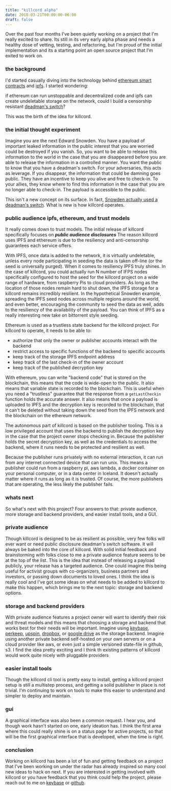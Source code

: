 ```yaml
---
title: "killcord alpha"
date: 2018-03-21T00:00:00-06:00
draft: false
---
```


Over the past four months I've been quietly working on a project that I'm really excited to share. Its still in its very early alpha phase and needs a healthy dose of vetting, testing, and refactoring, but I'm proud of the initial implementation and its a starting point an open source project that I'm exited to work on. 

### the background

I'd started casually diving into the technology behind [ethereum smart contracts](https://solidity.readthedocs.io/en/develop/introduction-to-smart-contracts.html) and [ipfs](https://ipfs.io/). I started wondering: 

if ethereum can run unstoppable and decentralized code and ipfs can create undeletable storage on the network, could I build a censorship resistant [deadman's switch](https://en.wikipedia.org/wiki/Dead_man%27s_switch)?

This was the birth of the idea for killcord.

### the initial thought experiment

Imagine you are the next Edward Snowden. You have a payload of important leaked information in the public interest that you are worried could be destroyed if you vanish. So, you want to be able to release this information to the world in the case that you are disappeared before you are able to release the information in a controlled manner. You want the public to know that you have a deadman's switch. For your adversaries, this acts as leverage. If you disappear, the information that could be damning goes public. They have an incentive to keep you alive and free to check-in. To your allies, they know where to find this information in the case that you are no longer able to check-in. The payload is accessible to the public.

This isn't a new concept on its surface. In fact, [Snowden actually used a deadman's switch](https://www.wired.com/2013/07/snowden-dead-mans-switch/). What is new is how killcord operates.

### public audience ipfs, ethereum, and trust models

It really comes down to trust models. The initial release of killcord specifically focuses on ***public audience disclosures*** The reason killcord uses IPFS and ethereum is due to the resiliency and anti-censorship guarantees each service offers. 

With IPFS, once data is added to the network, it is virtually undeletable, unless every node participating in seeding the data is taken off-line (or the seed is universally purged). When it comes to resiliency IPFS truly shines. In the case of killcord, you could actually run N number of IFPS nodes specifically configured to host the seed for the killcord project on a wide range of hardware, from raspberry Pis to cloud providers. As long as the location of those nodes remain hard to shut down, the IPFS storage for a killcord remains incredibly resilient. In the hypothetical Snowden example, spreading the IPFS seed nodes across multiple regions around the world, and even better, encouraging the community to seed the data as well, adds to the resiliency of the availability of the payload. You can think of IPFS as a really interesting new take on bittorrent style seeding.

Ethereum is used as a trustless state backend for the killcord project. For killcord to operate, it needs to be able to:

- authorize that only the owner or publisher accounts interact with the backend
- restrict access to specific functions of the backend to specific accounts
- keep track of the storage IPFS endpoint address
- keep track of the last check-in of the owner account
- keep track of the published decryption key

With ethereum, you can write "backend code" that is stored on the blockchain, this means that the code is wide-open to the public. It also means that variable state is recorded to the blockchain. This is useful when you need a "trustless" guarantee that the response from a `getLastCheckin` function holds the accurate answer. It also means that once a payload is uploaded to IPFS and the decryption key is recorded to the blockchain, that it can't be deleted without taking down the seed from the IPFS network and the blockchain on the ethereum network.

The autonomous part of killcord is based on the publisher tooling. This is a low privileged account that uses the backend to publish the decryption key in the case that the project owner stops checking in. Because the publisher holds the secret decryption key, as well as the credentials to access the backend, where it runs needs to be protected and resilient as well. 

Because the publisher runs privately with no external interaction, it can run from any internet connected device that can run unix. This means a publisher could run from a raspberry pi, aws lambda, a docker container on your personal computer, or in a data center in Iceland. It doesn't actually matter where it runs as long as it is trusted. Of course, the more publishers that are operating, the less likely the publisher fails. 

### whats next

So what's next with this project? Four answers to that: private audience, more storage and backend providers, and easier install tools, and a GUI.

### private audience

Though killcord is designed to be as resilient as possible, very few folks will ever want or need public disclosure deadman's switch software. It will always be baked into the core of killcord. With solid initial feedback and brainstorming with folks close to me a private audience feature seems to be at the top of the list. This is the idea that instead of releasing a payload publicly, your release has a targeted audience. One could imagine this being useful for activist groups with co-organizers, business partners and investors, or passing down documents to loved ones. I think the idea is really cool and I've got some ideas on what needs to be added to killcord to make this happen, which brings me to the next topic: storage and backend options.

### storage and backend providers

With private audience features a project owner will want to identify their risk and threat models and this means that choosing a storage and backend that works best for their needs will be important. Imagine using [keybase](https://keybase.io/), [perkeep](https://perkeep.org/), [upspin](https://upspin.io/), [dropbox](https://www.dropbox.com/), or [google drive]() as the storage backend. Imagine using another private backend self-hosted on your own servers or on a cloud provider like aws, or even just a simple versioned state-file in github, s3. I find the idea pretty exciting and I think th existing patterns of killcord would work quite nicely with pluggable providers

### easier install tools

Though the killcord cli tool is pretty easy to install, getting a killcord project setup is still a multistep process, and getting a solid publisher in place is not trivial. I'm continuing to work on tools to make this easier to understand and simpler to deploy and maintain. 

### gui

A graphical interface was also been a common request. I hear you, and though work hasn't started on one, early ideation has. I think the first area where this could really shine is on a status page for active projects, so that will be the first graphical interface that is developed, when the time is right.

### conclusion

Working on killcord has been a lot of fun and getting feedback on a project that I've been working on under the radar has already inspired so many cool new ideas to hack on next. If you are interested in getting involved with killcord or you have feedback that you think could help the project, please reach out to me on [keybase](http://keybase.io/rjrbt) or [github](https://github.com/rjrbt).
